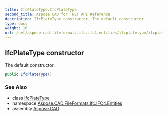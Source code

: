 ```yaml
---
title: IfcPlateType.IfcPlateType
second_title: Aspose.CAD for .NET API Reference
description: IfcPlateType constructor. The default constructor
type: docs
weight: 10
url: /net/aspose.cad.fileformats.ifc.ifc4.entities/ifcplatetype/ifcplatetype/
---
```

## IfcPlateType constructor

The default constructor.

```csharp
public IfcPlateType()
```

### See Also

* class [IfcPlateType](../)
* namespace [Aspose.CAD.FileFormats.Ifc.IFC4.Entities](../../ifcplatetype/)
* assembly [Aspose.CAD](../../../)


